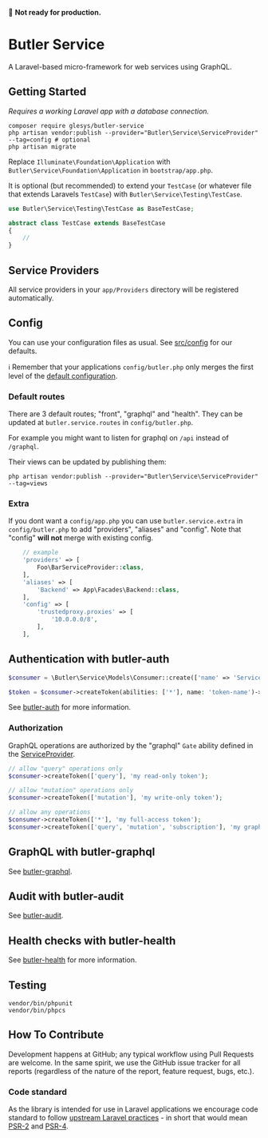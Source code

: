 :construction: **Not ready for production.**

# Butler Service

A Laravel-based micro-framework for web services using GraphQL.

## Getting Started

*Requires a working Laravel app with a database connection.*

```shell
composer require glesys/butler-service
php artisan vendor:publish --provider="Butler\Service\ServiceProvider" --tag=config # optional
php artisan migrate
```

Replace `Illuminate\Foundation\Application` with `Butler\Service\Foundation\Application` in `bootstrap/app.php`.

It is optional (but recommended) to extend your `TestCase` (or whatever file that extends Laravels `TestCase`) with `Butler\Service\Testing\TestCase`.

```php
use Butler\Service\Testing\TestCase as BaseTestCase;

abstract class TestCase extends BaseTestCase
{
    //
}
```

## Service Providers

All service providers in your `app/Providers` directory will be registered automatically.

## Config

You can use your configuration files as usual. See [src/config](src/config) for our defaults.

:information_source: Remember that your applications `config/butler.php` only merges the first level of the [default configuration](src/config/butler.php).

### Default routes

There are 3 default routes; "front", "graphql" and "health".
They can be updated at `butler.service.routes` in `config/butler.php`.

For example you might want to listen for graphql on `/api` instead of `/graphql`.

Their views can be updated by publishing them:

```shell
php artisan vendor:publish --provider="Butler\Service\ServiceProvider" --tag=views
```

### Extra

If you dont want a `config/app.php` you can use `butler.service.extra` in `config/butler.php` to add "providers", "aliases" and "config". Note that "config" **will not** merge with existing config.

```php
    // example
    'providers' => [
        Foo\BarServiceProvider::class,
    ],
    'aliases' => [
        'Backend' => App\Facades\Backend::class,
    ],
    'config' => [
        'trustedproxy.proxies' => [
            '10.0.0.0/8',
        ],
    ],
```

## Authentication with butler-auth

```php
$consumer = \Butler\Service\Models\Consumer::create(['name' => 'Service A']);

$token = $consumer->createToken(abilities: ['*'], name: 'token-name')->plainTextToken;
```

See [butler-auth](https://github.com/glesys/butler-auth) for more information.

### Authorization

GraphQL operations are authorized by the "graphql" `Gate` ability defined in the [ServiceProvider](src/ServiceProvider.php).

```php
// allow "query" operations only
$consumer->createToken(['query'], 'my read-only token');

// allow "mutation" operations only
$consumer->createToken(['mutation'], 'my write-only token');

// allow any operations
$consumer->createToken(['*'], 'my full-access token');
$consumer->createToken(['query', 'mutation', 'subscription'], 'my graphql token');
```

## GraphQL with butler-graphql

See [butler-graphql](https://github.com/glesys/butler-graphql).

## Audit with butler-audit

See [butler-audit](https://github.com/glesys/butler-audit).

## Health checks with butler-health

See [butler-health](https://github.com/glesys/butler-health) for more information.

## Testing

```shell
vendor/bin/phpunit
vendor/bin/phpcs
```

## How To Contribute

Development happens at GitHub; any typical workflow using Pull Requests are welcome. In the same spirit, we use the GitHub issue tracker for all reports (regardless of the nature of the report, feature request, bugs, etc.).

### Code standard

As the library is intended for use in Laravel applications we encourage code standard to follow [upstream Laravel practices](https://laravel.com/docs/master/contributions#coding-style) - in short that would mean [PSR-2](https://github.com/php-fig/fig-standards/blob/master/accepted/PSR-2-coding-style-guide.md) and [PSR-4](https://github.com/php-fig/fig-standards/blob/master/accepted/PSR-4-autoloader.md).
